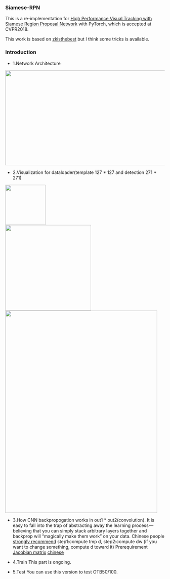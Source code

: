 ### Siamese-RPN

This is a re-implementation for [High Performance Visual Tracking with Siamese Region Proposal Network](http://openaccess.thecvf.com/content_cvpr_2018/papers/Li_High_Performance_Visual_CVPR_2018_paper.pdf) with PyTorch, which is accepted at CVPR2018.


This work is based on [zkisthebest](https://github.com/zkisthebest/Siamese-RPN) but I think some tricks is available.

### Introduction
+ 1.Network Architecture
<div align=left><img width="900" height="300" src="https://github.com/songdejia/siamese-RPN/blob/master/screenshot/network.png"/></div>

+ 2.Visualization for dataloader(template 127 * 127 and detection 271 * 271)
<div align=left><img width="127" height="127" src="https://github.com/songdejia/siamese-RPN/blob/master/screenshot/000_a_template.jpg"/></div>
<div align=left><img width="271" height="271" src="https://github.com/songdejia/siamese-RPN/blob/master/screenshot/001_detection_input.jpg"/></div>
<div align=left><img width="480" height="640" src="https://github.com/songdejia/siamese-RPN/blob/master/screenshot/001_detection_output.jpg"/></div>

+ 3.How CNN backpropogation works in out1 * out2(convolution).
	It is easy to fall into the trap of abstracting away the learning process — believing that you can simply stack arbitrary layers together and backprop will “magically make them work” on your data.
	Chinese people [strongly recommend](https://www.zhihu.com/question/27239198) step1:compute tmp d, step2:compute dw
	(if you want to change something, compute d toward it)
	Prerequirement [Jacobian matrix](https://en.wikipedia.org/wiki/Jacobian_matrix_and_determinant) [chinese](https://zh.wikipedia.org/wiki/%E9%9B%85%E5%8F%AF%E6%AF%94%E7%9F%A9%E9%98%B5)

+ 4.Train
	This part is ongoing.


+ 5.Test
	You can use this version to test OTB50/100.






